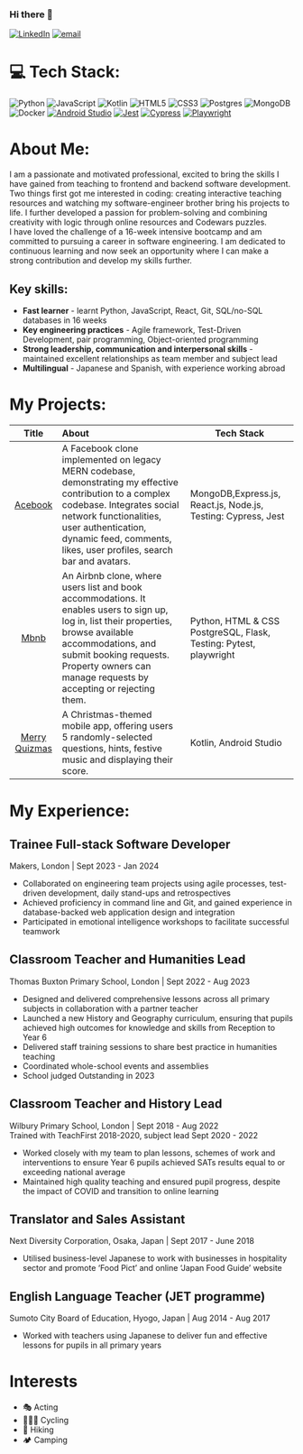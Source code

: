 ### Hi there 👋
[![LinkedIn](https://img.shields.io/badge/LinkedIn-%230077B5.svg?logo=linkedin&logoColor=white)](https://www.linkedin.com/in/catherine-russell-19002866/) [![email](https://img.shields.io/badge/catherinerussell.uk@gmail.com-%23D14836.svg?logo=gmail&logoColor=white)](mailto:catherinerussell.uk@gmail.com)


# 💻 Tech Stack:
![Python](https://img.shields.io/badge/python-3670A0?style=flat&logo=python&logoColor=ffdd54) ![JavaScript](https://img.shields.io/badge/javascript-%23323330.svg?style=flat&logo=javascript&logoColor=%23F7DF1E) ![Kotlin](https://img.shields.io/badge/kotlin-%237F52FF.svg?style=flat&logo=kotlin&logoColor=white) ![HTML5](https://img.shields.io/badge/html5-%23E34F26.svg?style=flat&logo=html5&logoColor=white) ![CSS3](https://img.shields.io/badge/css3-%231572B6.svg?style=flat&logo=css3&logoColor=white) ![Postgres](https://img.shields.io/badge/postgres-%23316192.svg?style=flat&logo=postgresql&logoColor=white) ![MongoDB](https://img.shields.io/badge/MongoDB-%234ea94b.svg?style=flat&logo=mongodb&logoColor=white) ![Docker](https://img.shields.io/badge/docker-%230db7ed.svg?style=flat&logo=docker&logoColor=white)  [![Android Studio](https://img.shields.io/badge/Android_Studio-%233DDC84.svg?logo=android-studio&logoColor=white)](https://developer.android.com/studio)
[![Jest](https://img.shields.io/badge/Jest-%23C21325.svg?logo=jest&logoColor=white)](https://jestjs.io/) [![Cypress](https://img.shields.io/badge/Cypress-%23FF6600.svg?logo=cypress&logoColor=white)](https://www.cypress.io/) [![Playwright](https://img.shields.io/badge/Playwright-%23007CFF.svg?logo=playwright&logoColor=white)](https://playwright.dev/)

# About Me:
I am a passionate and motivated professional, excited to bring the skills I have gained from teaching to frontend and backend software development. <br>
Two things first got me interested in coding: creating interactive teaching resources and watching my software-engineer brother bring his projects to life. I further developed a passion for problem-solving and combining creativity with logic through online resources and Codewars puzzles. <br>
I have loved the challenge of a 16-week intensive bootcamp and am committed to pursuing a career in software engineering. I am dedicated to continuous learning and now seek an opportunity where I can make a strong contribution and develop my skills further.

## Key skills:
- **Fast learner** - learnt Python, JavaScript, React, Git, SQL/no-SQL databases in 16 weeks
- **Key engineering practices** - Agile framework, Test-Driven Development, pair programming, Object-oriented programming
- **Strong leadership, communication and interpersonal skills** - maintained excellent relationships as team member and subject lead
- **Multilingual** - Japanese and Spanish, with experience working abroad

# My Projects:

| Title  | About | Tech Stack |
| :-------------: | :------------- | ------------- |
| [Acebook](https://github.com/Catherine-Russell/Facebook-Clone.git) | A Facebook clone implemented on legacy MERN codebase, demonstrating my effective contribution to a complex codebase. Integrates social network functionalities, user authentication, dynamic feed, comments, likes, user profiles, search bar and avatars. | MongoDB,Express.js, React.js, Node.js, Testing: Cypress, Jest |
| [Mbnb](https://github.com/Catherine-Russell/MBnB_Web_app)  | An Airbnb clone, where users list and book accommodations. It enables users to sign up, log in, list their properties, browse available accommodations, and submit booking requests. Property owners can manage requests by accepting or rejecting them. | Python, HTML & CSS PostgreSQL, Flask, Testing: Pytest, playwright|
| [Merry Quizmas](https://github.com/Catherine-Russell/MerryQuizmasMobileApp) | A Christmas-themed mobile app, offering users 5 randomly-selected questions, hints, festive music and displaying their score. | Kotlin, Android Studio |


# My Experience:

## Trainee Full-stack Software Developer
Makers, London | Sept 2023 - Jan 2024
- Collaborated on engineering team projects using agile processes, test-driven development, daily stand-ups and retrospectives
- Achieved proficiency in command line and Git, and gained experience in database-backed web application design and integration
- Participated in emotional intelligence workshops to facilitate successful teamwork

## Classroom Teacher and Humanities Lead
Thomas Buxton Primary School, London | Sept 2022 - Aug 2023
- Designed and delivered comprehensive lessons across all primary subjects in collaboration with a partner teacher
- Launched a new History and Geography curriculum, ensuring that pupils achieved high outcomes for knowledge and skills from Reception to Year 6
- Delivered staff training sessions to share best practice in humanities teaching
- Coordinated whole-school events and assemblies
- School judged Outstanding in 2023

## Classroom Teacher and History Lead
Wilbury Primary School, London | Sept 2018 - Aug 2022 <br>
Trained with TeachFirst 2018-2020, subject lead Sept 2020 - 2022
- Worked closely with my team to plan lessons, schemes of work and interventions to ensure Year 6 pupils achieved SATs results equal to or exceeding national average
- Maintained high quality teaching and ensured pupil progress, despite the impact of COVID and transition to online learning
  
## Translator and Sales Assistant
Next Diversity Corporation, Osaka, Japan | Sept 2017 - June 2018
- Utilised business-level Japanese to work with businesses in hospitality sector and promote ‘Food Pict’ and online ‘Japan Food Guide’ website
## English Language Teacher (JET programme)
Sumoto City Board of Education, Hyogo, Japan | Aug 2014 - Aug 2017
- Worked with teachers using Japanese to deliver fun and effective lessons for pupils in all primary years

# Interests
- 🎭 Acting
- 🚴🏻‍♀️ Cycling
- 🥾 Hiking
- 🏕️ Camping
